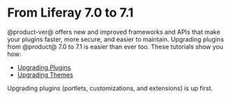 # From Liferay 7.0 to 7.1 [](id=from-liferay-7-0-to-7-1)

@product-ver@ offers new and improved frameworks and APIs that make your plugins faster, more
secure, and easier to maintain. Upgrading plugins from @product@ 7.0 to 7.1 is easier than ever too. These tutorials show you how:

- [Upgrading Plugins](/develop/tutorials/-/knowledge_base/7-1/upgrading-plugins-from-liferay-7-0-to-7-1)
- [Upgrading Themes](/develop/tutorials/-/knowledge_base/7-1/upgrading-7-0-themes-to-7-1)

Upgrading plugins (portlets, customizations, and extensions) is up first. 
